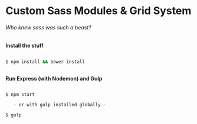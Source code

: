 Custom Sass Modules & Grid System
=========================
###### Who knew sass was such a beast?


__Install the stuff__
```bash
  
$ npm install && bower install
  
```

__Run Express (with Nodemon) and Gulp__ 
```
  
$ npm start
 
   - or with gulp installed globally -
  
$ gulp
   
```
